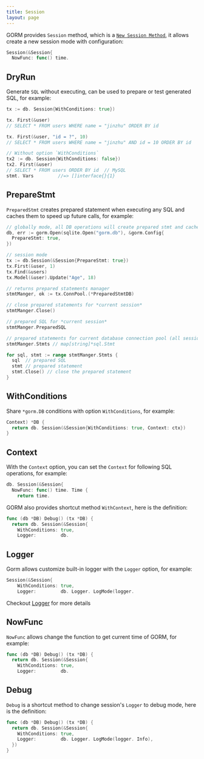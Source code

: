 ```yaml
---
title: Session
layout: page
---
```


GORM provides `Session` method, which is a [`New Session Method`](method_chaining.html), it allows create a new session mode with configuration:

```go
Session(&Session{
  NowFunc: func() time.
```

## DryRun

Generate `SQL` without executing, can be used to prepare or test generated SQL, for example:

```go
tx := db. Session{WithConditions: true})

tx. First(&user)
// SELECT * FROM users WHERE name = "jinzhu" ORDER BY id

tx. First(&user, "id = ?", 10)
// SELECT * FROM users WHERE name = "jinzhu" AND id = 10 ORDER BY id

// Without option `WithConditions`
tx2 := db. Session{WithConditions: false})
tx2. First(&user)
// SELECT * FROM users ORDER BY id  // MySQL
stmt. Vars         //=> []interface{}{1}
```

## PrepareStmt

`PreparedStmt` creates prepared statement when executing any SQL and caches them to speed up future calls, for example:

```go
// globally mode, all DB operations will create prepared stmt and cache them
db, err := gorm.Open(sqlite.Open("gorm.db"), &gorm.Config{
  PrepareStmt: true,
})

// session mode
tx := db.Session(&Session{PrepareStmt: true})
tx.First(&user, 1)
tx.Find(&users)
tx.Model(&user).Update("Age", 18)

// returns prepared statements manager
stmtManger, ok := tx.ConnPool.(*PreparedStmtDB)

// close prepared statements for *current session*
stmtManger.Close()

// prepared SQL for *current session*
stmtManger.PreparedSQL

// prepared statements for current database connection pool (all sessions)
stmtManger.Stmts // map[string]*sql.Stmt

for sql, stmt := range stmtManger.Stmts {
  sql  // prepared SQL
  stmt // prepared statement
  stmt.Close() // close the prepared statement
}
```

## WithConditions

Share `*gorm.DB` conditions with option `WithConditions`, for example:

```go
Context) *DB {
  return db. Session(&Session{WithConditions: true, Context: ctx})
}
```

## Context

With the `Context` option, you can set the `Context` for following SQL operations, for example:

```go
db. Session(&Session{
  NowFunc: func() time. Time {
    return time.
```

GORM also provides shortcut method `WithContext`,  here is the definition:

```go
func (db *DB) Debug() (tx *DB) {
  return db. Session(&Session{
    WithConditions: true,
    Logger:         db.
```

## Logger

Gorm allows customize built-in logger with the `Logger` option, for example:

```go
Session(&Session{
    WithConditions: true,
    Logger:         db. Logger. LogMode(logger.
```

Checkout [Logger](logger.html) for more details

## NowFunc

`NowFunc` allows change the function to get current time of GORM, for example:

```go
func (db *DB) Debug() (tx *DB) {
  return db. Session(&Session{
    WithConditions: true,
    Logger:         db.
```

## Debug

`Debug` is a shortcut method to change session's `Logger` to debug mode,  here is the definition:

```go
func (db *DB) Debug() (tx *DB) {
  return db. Session(&Session{
    WithConditions: true,
    Logger:         db. Logger. LogMode(logger. Info),
  })
}
```
